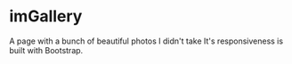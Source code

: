 # imGallery
A page with a bunch of beautiful photos I didn't take
It's responsiveness is built with Bootstrap.
